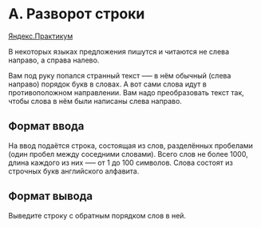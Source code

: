 # A. Разворот строки

[Яндекс.Практикум](https://contest.yandex.ru/contest/26131/problems/A/)

В некоторых языках предложения пишутся и читаются не слева направо, а справа налево.

Вам под руку попался странный текст –— в нём обычный (слева направо) порядок букв в словах. А вот сами слова идут в противоположном направлении. Вам надо преобразовать текст так, чтобы слова в нём были написаны слева направо.

## Формат ввода

На ввод подаётся строка, состоящая из слов, разделённых пробелами (один пробел между соседними словами). Всего слов не более 1000, длина каждого из них —– от 1 до 100 символов. Слова состоят из строчных букв английского алфавита.

## Формат вывода

Выведите строку с обратным порядком слов в ней.